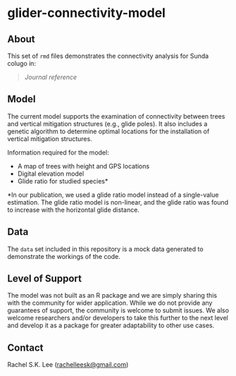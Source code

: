 # glider-connectivity-model

## About

This set of `rmd` files demonstrates the connectivity analysis for Sunda colugo in:
>  *Journal reference*

## Model

The current model supports the examination of connectivity between trees and vertical mitigation structures (e.g., glide poles). It also includes a genetic algorithm to determine optimal locations for the installation of vertical mitigation structures.

Information required for the model:
-	A map of trees with height and GPS locations
-	Digital elevation model
-	Glide ratio for studied species*

*In our publication, we used a glide ratio model instead of a single-value estimation. The glide ratio model is non-linear, and the glide ratio was found to increase with the horizontal glide distance.

## Data

The `data` set included in this repository is a mock data generated to demonstrate the workings of the code.

## Level of Support

The model was not built as an R package and we are simply sharing this with the community for wider application. While we do not provide any guarantees of support, the community is welcome to submit issues. We also welcome researchers and/or developers to take this further to the next level and develop it as a package for greater adaptability to other use cases. 

## Contact

Rachel S.K. Lee (rachelleesk@gmail.com)
